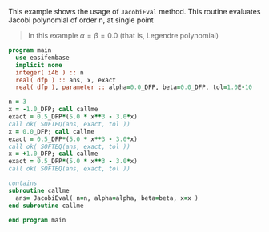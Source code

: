 This example shows the usage of `JacobiEval` method.
This routine evaluates Jacobi polynomial of order n, at single point

> In this example $\alpha=\beta=0.0$ (that is, Legendre polynomial)

```fortran
program main
  use easifembase
  implicit none
  integer( i4b ) :: n
  real( dfp ) :: ans, x, exact
  real( dfp ), parameter :: alpha=0.0_DFP, beta=0.0_DFP, tol=1.0E-10
```

```fortran title "Jacobi-Gauss"
n = 3
x = -1.0_DFP; call callme
exact = 0.5_DFP*(5.0 * x**3 - 3.0*x)
call ok( SOFTEQ(ans, exact, tol ))
x = 0.0_DFP; call callme
exact = 0.5_DFP*(5.0 * x**3 - 3.0*x)
call ok( SOFTEQ(ans, exact, tol ))
x = +1.0_DFP; call callme
exact = 0.5_DFP*(5.0 * x**3 - 3.0*x)
call ok( SOFTEQ(ans, exact, tol ))
```

```fortran
contains
subroutine callme
  ans= JacobiEval( n=n, alpha=alpha, beta=beta, x=x )
end subroutine callme
```

```fortran
end program main
```

